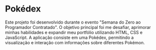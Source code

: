 # Pokédex

Este projeto foi desenvolvido durante o evento "Semana do Zero ao Programador Contratado". O objetivo principal foi me desafiar, aprimorar minhas habilidades e expandir meu portfólio utilizando HTML, CSS e JavaScript. A aplicação consiste em uma Pokédex, permitindo a visualização e interação com informações sobre diferentes Pokémon.